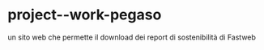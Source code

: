 # project--work-pegaso
un sito web che  permette il download dei report di sostenibilità di Fastweb 
